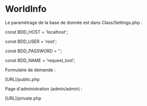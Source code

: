 # WorldInfo

Le paramètrage de la base de donnée est dans Class/Settings.php :

const BDD_HOST = 'localhost';

const BDD_USER = 'root';

const BDD_PASSWORD = '';

const BDD_NAME = 'request_tool';



Formulaire de demande :

[URL]/public.php


Page d'administration (admin/admin) :

[URL]/private.php
